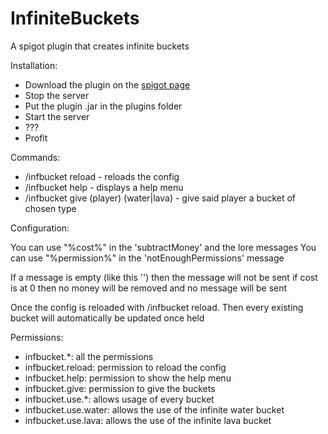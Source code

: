 # InfiniteBuckets
A spigot plugin that creates infinite buckets

Installation:

- Download the plugin on the [spigot page](https://www.spigotmc.org/resources/infinite-buckets.78725/)
- Stop the server
- Put the plugin .jar in the plugins folder
- Start the server
- ???
- Profit

Commands:
- /infbucket reload - reloads the config
- /infbucket help - displays a help menu
- /infbucket give (player) (water|lava) - give said player a bucket of chosen type

Configuration:

You can use "%cost%" in the 'subtractMoney' and the lore messages
You can use "%permission%" in the 'notEnoughPermissions' message

If a message is empty (like this '') then the message will not be sent
if cost is at 0 then no money will be removed and no message will be sent

Once the config is reloaded with /infbucket reload. Then every existing bucket will automatically be updated once held

Permissions:

- infbucket.*: all the permissions
- infbucket.reload: permission to reload the config
- infbucket.help: permission to show the help menu
- infbucket.give: permission to give the buckets
- infbucket.use.*: allows usage of every bucket
- infbucket.use.water: allows the use of the infinite water bucket
- infbucket.use.lava: allows the use of the infinite lava bucket
